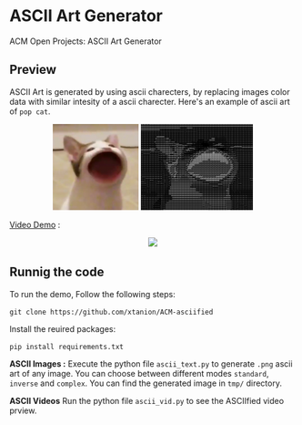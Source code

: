 # ASCII Art Generator
ACM Open Projects: ASCII Art Generator

## Preview

ASCII Art is generated by using ascii charecters, by replacing images color data with similar intesity of a ascii charecter. Here's an example of ascii art of `pop cat`. 
<div align="center">
  <img src = "data/meme_cat.png" width=30%>
  <img src = "tmp/ascii_out.png" width=39%>
</div>

[Video Demo](https://user-images.githubusercontent.com/74976752/174677109-cacf9953-3cb1-4fab-a972-7f7ed868a7ff.mp4) :
<div align="center" width="30%">

<img src="https://user-images.githubusercontent.com/74976752/174677109-cacf9953-3cb1-4fab-a972-7f7ed868a7ff.mp4">
  
</div>

## Runnig the code
To run the demo, Follow the following steps:
```
git clone https://github.com/xtanion/ACM-asciified
```
Install the reuired packages:
```
pip install requirements.txt
```
**ASCII Images :**
Execute the python file `ascii_text.py` to generate `.png` ascii art of any image. You can choose between different modes `standard`, `inverse` and `complex`.
You can find the generated image in `tmp/` directory.

**ASCII Videos**
Run the python file `ascii_vid.py` to see the ASCIIfied video prview.

